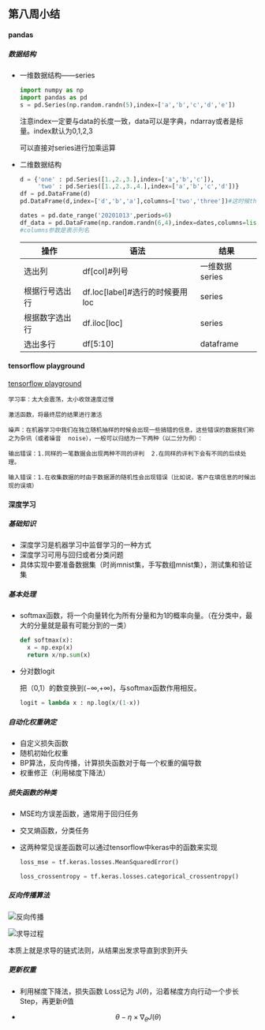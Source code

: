 ## 第八周小结

#### pandas

##### 数据结构

- 一维数据结构——series

  ```python
  import numpy as np
  import pandas as pd
  s = pd.Series(np.random.randn(5),index=['a','b','c','d','e'])
  ```

  注意index一定要与data的长度一致，data可以是字典，ndarray或者是标量。index默认为0,1,2,3

  可以直接对series进行加乘运算

- 二维数据结构

  ```python
  d = {'one' : pd.Series([1.,2.,3.],index=['a','b','c']),
       'two' : pd.Series([1.,2.,3.,4.],index=['a','b','c','d'])}
  df = pd.DataFrame(d)
  pd.DataFrame(d,index=['d','b','a'],columns=['two','three'])#这时候three这一列就会全部是NULL
  ```

  ```python
  dates = pd.date_range('20201013',periods=6)
  df_data = pd.DataFrame(np.random.randn(6,4),index=dates,columns=list('ABCD'))
  #columns参数是表示列名
  ```

  | 操作           | 语法                            | 结果           |
  | -------------- | ------------------------------- | -------------- |
  | 选出列         | df[col]#列号                    | 一维数据series |
  | 根据行号选出行 | df.loc[label]#选行的时候要用loc | series         |
  | 根据数字选出行 | df.iloc[loc]                    | series         |
  | 选出多行       | df[5:10]                        | dataframe      |



#### tensorflow playground

[tensorflow playground](https://playground.tensorflow.org/)

```
学习率：太大会震荡，太小收敛速度过慢

激活函数，将最终层的结果进行激活

噪声：在机器学习中我们在独立随机抽样的时候会出现一些搞错的信息，这些错误的数据我们称之为杂讯（或者噪音  noise），一般可以归结为一下两种（以二分为例）：

输出错误：1.同样的一笔数据会出现两种不同的评判  2.在同样的评判下会有不同的后续处理。

输入错误：1.在收集数据的时由于数据源的随机性会出现错误（比如说，客户在填信息的时候出现的误填）
```



#### 深度学习

##### 基础知识

- 深度学习是机器学习中监督学习的一种方式
- 深度学习可用与回归或者分类问题
- 具体实现中要准备数据集（时尚mnist集，手写数组mnist集），测试集和验证集

##### 基本处理

- softmax函数，将一个向量转化为所有分量和为1的概率向量。（在分类中，最大的分量就是最有可能分到的一类）

  ```python
  def softmax(x):
  	x = np.exp(x)
  	return x/np.sum(x)
  ```

- 分对数logit

  把（0,1）的数变换到(−∞,+∞)，与softmax函数作用相反。

  ```python
  logit = lambda x : np.log(x/(1-x))
  ```

##### 自动化权重确定

- 自定义损失函数
- 随机初始化权重
- BP算法，反向传播，计算损失函数对于每一个权重的偏导数
- 权重修正（利用梯度下降法）

##### 损失函数的种类

- MSE均方误差函数，通常用于回归任务

- 交叉熵函数，分类任务

- 这两种常见误差函数可以通过tensorflow中keras中的函数来实现

  ```python
  loss_mse = tf.keras.losses.MeanSquaredError()
  
  loss_crossentropy = tf.keras.losses.categorical_crossentropy()
  ```

##### 反向传播算法

![反向传播](https://pic1.zhimg.com/v2-a8a5fb9c472869195cce853716915d30_r.jpg)

![求导过程](https://pic2.zhimg.com/v2-d38c136a7b018fb3ea7344a902d0e3d1_r.jpg)

本质上就是求导的链式法则，从结果出发求导直到求到开头

##### 更新权重

- 利用梯度下降法，损失函数 Loss记为 J(*θ*)，沿着梯度方向行动一个步长 Step，再更新*θ*值

- $$
  \theta-\eta\times\nabla_\theta J(\theta)
  $$

  

